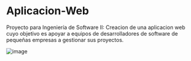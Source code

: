 # Aplicacion-Web
Proyecto para Ingeniería de Software II: 
Creacion de una aplicacion web cuyo objetivo es apoyar a equipos de desarrolladores de software de pequeñas empresas a gestionar sus proyectos.

![image](https://github.com/user-attachments/assets/44c45e4b-1f36-4124-866e-e943f7012fba)
